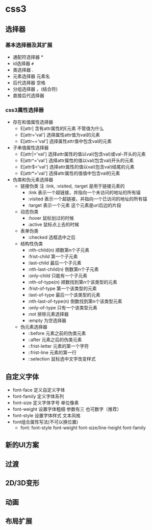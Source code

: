 # css3
## 选择器
   ### 基本选择器及其扩展
   - 通配符选择器
      *
   - id选择器
      `#`
   - 类选择器
      .
   - 元素选择器
      元素名
   - 后代选择器
      空格
   - 分组选择器
      ，(结合符)
   - 直接后代选择器
      >
   ### css3属性选择器
   - 存在和值属性选择器
      - E[attr] 含有attr属性的E元素 不管值为什么
      - E[attr='val'] 选择属性attr值为val的元素
      - E[attr~='val'] 选择属性attr值中包含val的元素
   - 子串值属性选择器
      - E[attr|='val'] 选择attr属性的值以val(包含val)或val-开头的元素
      - E[attr^='val'] 选择attr属性的值以val(包含val)开头的元素
      - E[attr$='val'] 选择attr属性的值以val(包含val)结尾的元素
      - E[attr*='val'] 选择attr属性的值值中包含val的元素
   - 伪类和伪元素选择器
      - 链接伪类 注 :link, :visited, :target 是用于链接元素的
         - :link 表示一个超链接，并指向一个未访问的地址的所有锚
         - :visited 表示一个超链接，并指向一个已访问的地址的所有锚
         - :target 表示一个元素  这个元素是uri后边的片段
      - 动态伪类
         - :hover 鼠标划过的时候
         - :active 鼠标点上去的时候
      - 表单伪类
         - :checked 选框选中之后
      - 结构性伪类
         - :nth-child(n) 顺数第n个子元素
         - :frist-child 第一个子元素
         - :last-child  最后一个子元素
         - :nth-last-child(n) 倒数第n个子元素
         - :only-child 只能有一个子元素
         - :nth-of-type(n) 顺数找到第n个该类型的元素
         - :frist-of-type 第一个该类型的元素
         - :last-of-type 最后一个该类型的元素
         - :nth-last-of-type(n) 倒数找到第n个该类型元素
         - :only-of-type 只有一个该类型元素
         - :not 排除元素选择器
         - :empty 为空选择器
      - 伪元素选择器
         - ::before 元素之前的伪类元素
         - ::after 元素之后的伪类元素
         - ::frist-letter 元素的第一个字符
         - ::frist-line 元素的第一行
         - ::selection 鼠标选中文字改变样式
## 自定义字体
   - font-face 定义自定义字体
   - font-family 定义字体系列
   - font-size 定义字体字号 单位像素
   - font-weight 设置字体粗细 参数有三 也可数字（推荐）
   - font-style 设置字体样式 文本风格
   - font组合属性写法(不可以换位置)
      - font: font-style font-weight font-size/line-height font-family
## 新的UI方案
## 过渡
## 2D/3D变形
## 动画
## 布局扩展
